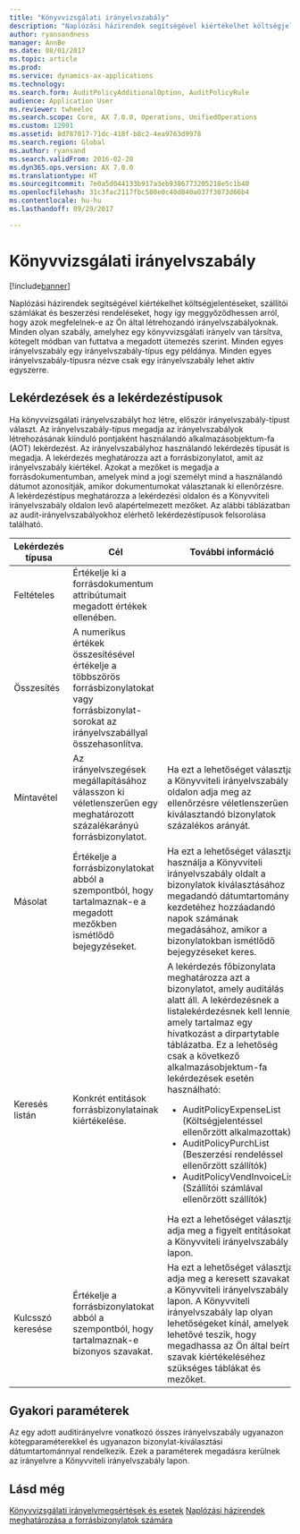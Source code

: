 ```yaml
---
title: "Könyvvizsgálati irányelvszabály"
description: "Naplózási házirendek segítségével kiértékelhet költségjelentéseket, szállítói számlákat és beszerzési rendeléseket, hogy így meggyőződhessen arról, hogy azok megfelelnek-e az Ön által létrehozandó irányelvszabályoknak. Minden olyan szabály, amelyhez egy könyvvizsgálati irányelv van társítva, kötegelt módban van futtatva a megadott ütemezés szerint.  Minden egyes irányelvszabály egy irányelvszabály-típus egy példánya. Minden egyes irányelvszabály-típusra nézve csak egy irányelvszabály lehet aktív egyszerre."
author: ryansandness
manager: AnnBe
ms.date: 08/01/2017
ms.topic: article
ms.prod: 
ms.service: dynamics-ax-applications
ms.technology: 
ms.search.form: AuditPolicyAdditionalOption, AuditPolicyRule
audience: Application User
ms.reviewer: twheeloc
ms.search.scope: Core, AX 7.0.0, Operations, UnifiedOperations
ms.custom: 12991
ms.assetid: 8d787017-71dc-418f-b8c2-4ea9763d9978
ms.search.region: Global
ms.author: ryansand
ms.search.validFrom: 2016-02-28
ms.dyn365.ops.version: AX 7.0.0
ms.translationtype: HT
ms.sourcegitcommit: 7e0a5d044133b917a3eb9386773205218e5c1b40
ms.openlocfilehash: 31c3fac2117fbc580e0c40d840a037f3073d66b4
ms.contentlocale: hu-hu
ms.lasthandoff: 09/29/2017

---
```


# <a name="audit-policy-rules"></a>Könyvvizsgálati irányelvszabály

[!include[banner](../includes/banner.md)]


Naplózási házirendek segítségével kiértékelhet költségjelentéseket, szállítói számlákat és beszerzési rendeléseket, hogy így meggyőződhessen arról, hogy azok megfelelnek-e az Ön által létrehozandó irányelvszabályoknak. Minden olyan szabály, amelyhez egy könyvvizsgálati irányelv van társítva, kötegelt módban van futtatva a megadott ütemezés szerint.  Minden egyes irányelvszabály egy irányelvszabály-típus egy példánya. Minden egyes irányelvszabály-típusra nézve csak egy irányelvszabály lehet aktív egyszerre. 

<a name="queries-and-query-types"></a>Lekérdezések és a lekérdezéstípusok
-----------------------

Ha könyvvizsgálati irányelvszabályt hoz létre, először irányelvszabály-típust választ. Az irányelvszabály-típus megadja az irányelvszabályok létrehozásának kiinduló pontjaként használandó alkalmazásobjektum-fa (AOT) lekérdezést. Az irányelvszabályhoz használandó lekérdezés típusát is megadja. A lekérdezés meghatározza azt a forrásbizonylatot, amit az irányelvszabály kiértékel. Azokat a mezőket is megadja a forrásdokumentumban, amelyek mind a jogi személyt mind a használandó dátumot azonosítják, amikor dokumentumokat választanak ki ellenőrzésre. A lekérdezéstípus meghatározza a lekérdezési oldalon és a Könyvviteli irányelvszabály oldalon levő alapértelmezett mezőket. Az alábbi táblázatban az audit-irányelvszabályokhoz elérhető lekérdezéstípusok felsorolása található.

<table>
<colgroup>
<col width="33%" />
<col width="33%" />
<col width="33%" />
</colgroup>
<thead>
<tr class="header">
<th>Lekérdezés típusa</th>
<th>Cél</th>
<th>További információ</th>
</tr>
</thead>
<tbody>
<tr class="odd">
<td>Feltételes</td>
<td>Értékelje ki a forrásdokumentum attribútumait megadott értékek ellenében.</td>
<td></td>
</tr>
<tr class="even">
<td>Összesítés</td>
<td>A numerikus értékek összesítésével értékelje a többszörös forrásbizonylatokat vagy forrásbizonylat-sorokat az irányelvszabállyal összehasonlítva.</td>
<td></td>
</tr>
<tr class="odd">
<td>Mintavétel</td>
<td>Az irányelvszegések megállapításához válasszon ki véletlenszerűen egy meghatározott százalékarányú forrásbizonylatot.</td>
<td>Ha ezt a lehetőséget választja, a Könyvviteli irányelvszabály oldalon adja meg az ellenőrzésre véletlenszerűen kiválasztandó bizonylatok százalékos arányát.</td>
</tr>
<tr class="even">
<td>Másolat</td>
<td>Értékelje a forrásbizonylatokat abból a szempontból, hogy tartalmaznak-e a megadott mezőkben ismétlődő bejegyzéseket.</td>
<td>Ha ezt a lehetőséget választja, használja a Könyvviteli irányelvszabály oldalt a bizonylatok kiválasztásához megadandó dátumtartomány kezdetéhez hozzáadandó napok számának megadásához, amikor a bizonylatokban ismétlődő bejegyzéseket keres.</td>
</tr>
<tr class="odd">
<td>Keresés listán</td>
<td>Konkrét entitások forrásbizonylatainak kiértékelése.</td>
<td>A lekérdezés főbizonylata meghatározza azt a bizonylatot, amely auditálás alatt áll. A lekérdezésnek a listalekérdezésnek kell lennie, amely tartalmaz egy hivatkozást a dirpartytable táblázatba. Ez a lehetőség csak a következő alkalmazásobjektum-fa lekérdezések esetén használható:
<ul>
<li><span class="ui">AuditPolicyExpenseList</span> (Költségjelentéssel ellenőrzött alkalmazottak)</li>
<li><span class="ui">AuditPolicyPurchList</span> (Beszerzési rendeléssel ellenőrzött szállítók)</li>
<li><span class="ui">AuditPolicyVendInvoiceList</span> (Szállítói számlával ellenőrzött szállítók)</li>
</ul>
Ha ezt a lehetőséget választja, adja meg a figyelt entitásokat a Könyvviteli irányelvszabály lapon.</td>
</tr>
<tr class="even">
<td>Kulcsszó keresése</td>
<td>Értékelje a forrásbizonylatokat abból a szempontból, hogy tartalmaznak-e bizonyos szavakat.</td>
<td>Ha ezt a lehetőséget választja, adja meg a keresett szavakat a Könyvviteli irányelvszabály lapon. A Könyvviteli irányelvszabály lap olyan lehetőségeket kínál, amelyek lehetővé teszik, hogy megadhassa az Ön által beírt szavak kiértékeléséhez szükséges táblákat és mezőket.</td>
</tr>
</tbody>
</table>

## <a name="common-parameters"></a>Gyakori paraméterek
Az egy adott auditirányelvre vonatkozó összes irányelvszabály ugyanazon kötegparaméterekkel és ugyanazon bizonylat-kiválasztási dátumtartománnyal rendelkezik. Ezek a paraméterek megadásra kerülnek az irányelvre a Könyvviteli irányelvszabály lapon.



<a name="see-also"></a>Lásd még
--------

[Könyvvizsgálati irányelvmegsértések és esetek](audit-policy-violations-cases.md)
[Naplózási házirendek meghatározása a forrásbizonylatok számára](tasks/define-audit-policies-source-documents.md)



